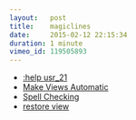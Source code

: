 ```yaml
---
layout:   post
title:    magiclines
date:     2015-02-12 22:15:34
duration: 1 minute
vimeo_id: 119505893
---
```

- [:help usr_21]()
- [Make Views Automatic]()
- [Spell Checking]()
- [restore view]()
